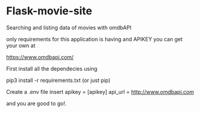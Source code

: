 # Flask-movie-site
Searching and listing data of movies with omdbAPI

only requirements for this application is having and APIKEY
you can get your own at

https://www.omdbapi.com/


First install all the dependecies
using

pip3 install -r requirements.txt (or just pip)

Create a .env file
insert
apikey = [apikey]
api_url = http://www.omdbapi.com

and you are good to go!.
